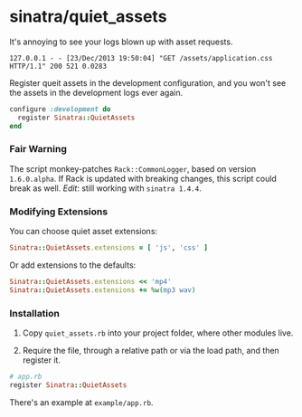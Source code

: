 # sinatra/quiet_assets

It's annoying to see your logs blown up with asset requests.

```
127.0.0.1 - - [23/Dec/2013 19:50:04] "GET /assets/application.css HTTP/1.1" 200 521 0.0283
```

Register queit assets in the development configuration, and you won't see the assets in the development logs ever again. 

```ruby
configure :development do
  register Sinatra::QuietAssets
end
```

### Fair Warning

The script monkey-patches `Rack::CommonLogger`, based on version `1.6.0.alpha`. If Rack is updated with breaking changes, this script could break as well. *Edit*: still working with `sinatra 1.4.4`.

### Modifying Extensions

You can choose quiet asset extensions:

```ruby
Sinatra::QuietAssets.extensions = [ 'js', 'css' ]
```

Or add extensions to the defaults:

```ruby
Sinatra::QuietAssets.extensions << 'mp4'
Sinatra::QuietAssets.extensions += %w(mp3 wav)
```

### Installation

1. Copy `quiet_assets.rb` into your project folder, where other modules live.

2. Require the file, through a relative path or via the load path, and then register it.

  ```ruby
  # app.rb
  register Sinatra::QuietAssets
  ```

There's an example at `example/app.rb`.